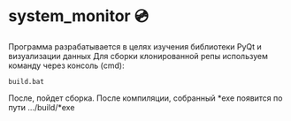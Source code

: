 # system_monitor 💿
Программа разрабатывается в целях изучения библиотеки PyQt и визуализации данных
Для сборки клонированной репы используем команду через консоль (cmd):

```
build.bat
```
После, пойдет сборка. После компиляции, собранный *exe появится по пути .../build/*exe
